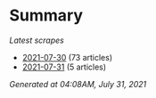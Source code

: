 # Summary
*Latest scrapes*
* [2021-07-30](https://github.com/nuuuwan/news_lk/blob/data/news_lk.2021-07-30.json) (73 articles)
* [2021-07-31](https://github.com/nuuuwan/news_lk/blob/data/news_lk.2021-07-31.json) (5 articles)

*Generated at 04:08AM, July 31, 2021*